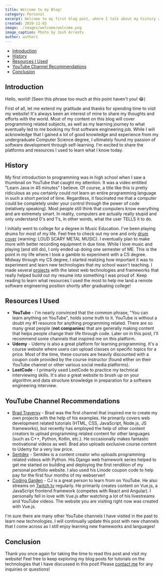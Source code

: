 ```yaml
---
title: Welcome to my Blog!
category: Personal
excerpt: Welcome to my first blog post, where I talk about my history as a software engineer and the resources I used to learn my skills!
created: 2020-11-03
image: ./images/welcome/welcome.png
image_caption: Photo by Josh Arrants
author: author1
---
```


- [Introduction](#introduction)
- [History](#history)
- [Resources I Used](#resources-i-used)
- [YouTube Channel Recommendations](#youtube-channel-recommendations)
- [Conclusion](#conclusion)

## Introduction

Hello, world! (Seen this phrase too much at this point haven't you! 😂)

First of all, let me extend my gratitude and thanks for spending time to visit my website!
It's always been an interest of mine to share my thoughts and efforts with the world.
Most of my content on this blog will cover programming related subjects, as well as my learning journey
to what eventually led to me booking my first software engineering job. While I will acknowledge that I
gained a lot of good knowledge and experience from my undergraduate Computer Science degree, I ultimately 
found my passion of software development through self-learning. I'm excited to share the platforms and resources
I used to learn what I know today.

## History

My first introduction to programming was in high school when I saw a thumbnail on YouTube that caught my attention.
It was a video entitled "Learn Java in 45 minutes" I believe. Of course, a title like this is pretty ridiculous as 
you certainly could not learn an entire programming language in such a short period of time. Regardless, it fascinated me 
that a computer could be completely under your control through the power of code (relatively speaking).
Most people still think that computers know everything and are extremely smart. In reality, computers are actually really
stupid and only understand 0's and 1's, in other words, what the user TELLS it to do.

I initially went to college for a degree in Music Education. I've been playing drums for most of my life.
Feel free to check out my one and only [drum cover](https://www.youtube.com/watch?v=elh7AgjanM8) (warning: LOUD SCARY METAL MUSIC).
I eventually plan to make more with better recording equipment in due time.
While I love music and playing (and still do), I only ended up doing one semester of ME. This is the point in my life
where I took a gamble to experiment with a CS degree. Midway through my CS degree, I started realizing how important it
was to experiment and learn new technologies that my school wasn't teaching. I made several [projects](/) with the latest
web technologies and frameworks that really helped build out my resume into something I was proud of. Keep reading to 
learn what resources I used the most to help me land a remote software engineering position shortly after graduating
college!

## Resources I Used

- **YouTube** - I'm nearly convinced that the common phrase, "You can learn anything on YouTube", holds some truth to it.
  YouTube is without a doubt my #1 resource for anything programming related. There are so many great people (**not companies**)
  that are generally making content that helps people change their life through code. Later on in this post, I'll recommend some channels that inspired me on this platform.
- **Udemy** - Udemy is also a great platform for learning programming. It's a course website where users can upload classes on
  specific topics for a price. Most of the time, these courses are heavily discounted with a coupon code provided by the course
  instructor (found either on their YouTube channel or other various social media platforms).
- **LeetCode** - I primarily used LeetCode to practice my technical interviewing skills. It's also a great website to brush up
  on your algorithm and data structure knowledge in preparation for a software engineering interview.

## YouTube Channel Recommendations

- [Brad Traversy](https://www.youtube.com/user/TechGuyWeb) - Brad was the first channel that inspired me to create my own projects
with the help of his examples. He primarily covers web development related tutorials (HTML, CSS, JavaScript, Node.js, JS frameworks), but recently has employed the help of other content creators to upload programming related content for other languages (such as C++, Python, Kotlin, etc.). He occasionally makes fantastic motivational videos as well. Brad also uploads exclusive course content 
to Udemy for a very low price.
- [Sentdex](https://www.youtube.com/user/sentdex) - Sentdex is a content creator who uploads programming related videos with       Python. His Django web framework series helped to get me started on building and deploying the first rendition of my personal portfolio website. I also used his Linode coupon code to help pay for the first four months of my webserver!
- [Coding Garden](https://www.youtube.com/channel/UCLNgu_OupwoeESgtab33CCw) - CJ is a great person to learn from on YouTube.
He also streams on [Twitch.tv](https://www.twitch.tv/codinggarden) regularly. He primarily creates content on Vue.js, a JavaScript frontend framework (competes with React and Angular). I personally fell in love with Vue.js after watching a lot of his livestreams and YouTube videos. The website you are visiting right now was created with Vue.js.

I'm sure there are many other YouTube channels I have visited in the past to learn new technologies. I will continually update this post with new channels that I come across as I still enjoy learning new frameworks and languages!

## Conclusion

Thank you once again for taking the time to read this post and visit my website! Feel free to keep exploring my blog posts for
tutorials on the technologies that I have discussed in this post! Please [contact me](/contact/) for any inquiries or questions!